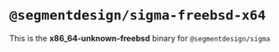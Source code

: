 # `@segmentdesign/sigma-freebsd-x64`

This is the **x86_64-unknown-freebsd** binary for `@segmentdesign/sigma`
